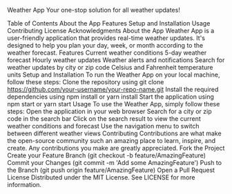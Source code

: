 Weather App
Your one-stop solution for all weather updates!



Table of Contents
About the App
Features
Setup and Installation
Usage
Contributing
License
Acknowledgments
About the App
Weather App is a user-friendly application that provides real-time weather updates. It's designed to help you plan your day, week, or month according to the weather forecast.
Features
Current weather conditions
5-day weather forecast
Hourly weather updates
Weather alerts and notifications
Search for weather updates by city or zip code
Celsius and Fahrenheit temperature units
Setup and Installation
To run the Weather App on your local machine, follow these steps:
Clone the repository using git clone https://github.com/your-username/your-repo-name.git
Install the required dependencies using npm install or yarn install
Start the application using npm start or yarn start
Usage
To use the Weather App, simply follow these steps:
Open the application in your web browser
Search for a city or zip code in the search bar
Click on the search result to view the current weather conditions and forecast
Use the navigation menu to switch between different weather views
Contributing
Contributions are what make the open-source community such an amazing place to learn, inspire, and create. Any contributions you make are greatly appreciated.
Fork the Project
Create your Feature Branch (git checkout -b feature/AmazingFeature)
Commit your Changes (git commit -m 'Add some AmazingFeature')
Push to the Branch (git push origin feature/AmazingFeature)
Open a Pull Request
License
Distributed under the MIT License. See LICENSE for more information.
